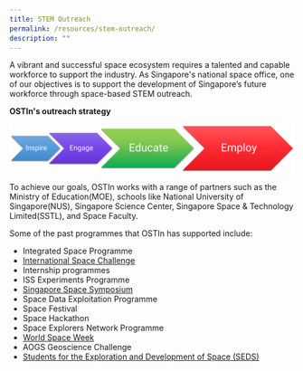 ```yaml
---
title: STEM Outreach
permalink: /resources/stem-outreach/
description: ""
---
```

A vibrant and successful space ecosystem requires a talented and capable workforce to support the industry. As Singapore's national space office, one of our objectives is to support the development of Singapore’s future workforce through space-based STEM outreach.

**OSTIn's outreach strategy**

![Outreach strategy](/images/Outreach%20strategy%20infographic.png)

To achieve our goals, OSTIn works with a range of partners such as the Ministry of Education(MOE), schools like National University of Singapore(NUS), Singapore Science Center, Singapore Space & Technology Limited(SSTL), and Space Faculty.

Some of the past programmes that OSTIn has supported include:

- Integrated Space Programme
- [International Space Challenge](https://spacefaculty.asia/isc_2023/)
- Internship programmes
- ISS Experiments Programme
- [Singapore Space Symposium](http://singapore-space-symposium.org)
- Space Data Exploitation Programme
- Space Festival
- Space Hackathon
- Space Explorers Network Programme
- [World Space Week](https://www.worldspaceweek.org/)
- AOGS Geoscience Challenge
- [Students for the Exploration and Development of Space (SEDS)](https://www.facebook.com/SEDS-NTU-260694784859169/)

